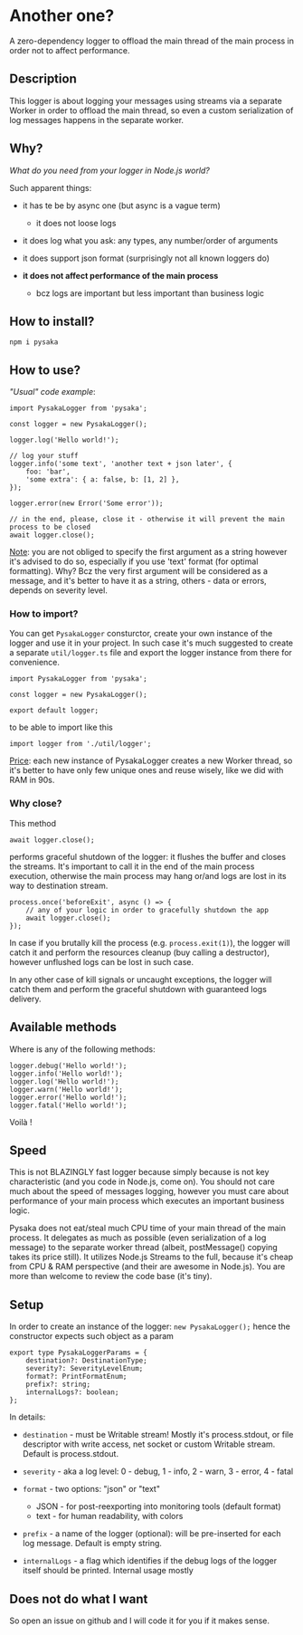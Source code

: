 # Another one?

A zero-dependency logger to offload the main thread of the main process in order not to affect performance.

## Description

This logger is about logging your messages using streams via a separate Worker in order to offload the main thread, so even a custom serialization of log messages happens in the separate worker.

## Why?

*What do you need from your logger in Node.js world?*

Such apparent things:
- it has te be by async one (but async is a vague term)

  - it does not loose logs

- it does log what you ask: any types, any number/order of arguments

- it does support json format (surprisingly not all known loggers do)

- <b>it does not affect performance of the main process</b>

  - bcz logs are important but less important than business logic


## How to install?

`npm i pysaka`

## How to use?

*"Usual" code example*:

    import PysakaLogger from 'pysaka';

    const logger = new PysakaLogger();

    logger.log('Hello world!');

    // log your stuff
    logger.info('some text', 'another text + json later', {
        foo: 'bar',
        'some extra': { a: false, b: [1, 2] },
    });

    logger.error(new Error('Some error'));

    // in the end, please, close it - otherwise it will prevent the main process to be closed
    await logger.close();

<ins>Note</ins>: you are not obliged to specify the first argument as a string however it's advised to do so, especially if you use 'text' format (for optimal formatting).
Why? Bcz the very first argument will be considered as a message, and it's better to have it as a string, others - data or errors, depends on severity level.

### How to import?

You can get `PysakaLogger` consturctor, create your own instance of the logger and use it in your project. In such case it's much suggested to create a separate `util/logger.ts` file and export the logger instance from there for convenience.

    import PysakaLogger from 'pysaka';

    const logger = new PysakaLogger();

    export default logger;

to be able to import like this

    import logger from './util/logger';

<ins>Price</ins>: each new instance of PysakaLogger creates a new Worker thread, so it's better to have only few unique ones and reuse wisely, like we did with RAM in 90s. 

### Why close?

This method

    await logger.close();

performs graceful shutdown of the logger: it flushes the buffer and closes the streams. It's important to call it in the end of the main process execution, otherwise the main process may hang or/and logs are lost in its way to destination stream.

    process.once('beforeExit', async () => {
        // any of your logic in order to gracefully shutdown the app
        await logger.close();
    });

In case if you brutally kill the process (e.g. `process.exit(1)`), the logger will catch it and perform the resources cleanup (buy calling a destructor), however unflushed logs can be lost in such case.

In any other case of kill signals or uncaught exceptions, the logger will catch them and perform the graceful shutdown with guaranteed logs delivery.

## Available methods

Where <write> is any of the following methods:

    logger.debug('Hello world!');
    logger.info('Hello world!');
    logger.log('Hello world!');
    logger.warn('Hello world!');
    logger.error('Hello world!');
    logger.fatal('Hello world!'); 

Voilà !

## Speed

This is not BLAZINGLY fast logger because simply because is not key characteristic (and you code in Node.js, come on). 
You should not care much about the speed of messages logging, however you must care about performance of your main process which executes an important business logic.

Pysaka does not eat/steal much CPU time of your main thread of the main process. It delegates as much as possible (even serialization of a log message) to the separate worker thread (albeit, postMessage() copying takes its price still). It utilizes Node.js Streams to the full, because it's cheap from CPU & RAM perspective (and their are awesome in Node.js).
You are more than welcome to review the code base (it's tiny).

## Setup

In order to create an instance of the logger: `new PysakaLogger();`
hence the constructor expects such object as a param

    export type PysakaLoggerParams = {
        destination?: DestinationType;
        severity?: SeverityLevelEnum;
        format?: PrintFormatEnum;
        prefix?: string;
        internalLogs?: boolean;
    };

In details:

- `destination` - must be Writable stream! Mostly it's process.stdout, or file descriptor with write access, net socket or custom Writable stream. Default is process.stdout.

- `severity` - aka a log level: 0 - debug, 1 - info, 2 - warn, 3 - error, 4 - fatal

- `format` - two options: "json" or "text"
  - JSON - for post-reexporting into monitoring tools (default format)
  - text - for human readability, with colors

- `prefix` - a name of the logger (optional): will be pre-inserted for each log message. Default is empty string.

- `internalLogs` - a flag which identifies if the debug logs of the logger itself should be printed. Internal usage mostly

## Does not do what I want

So open an issue on github and I will code it for you if it makes sense.
